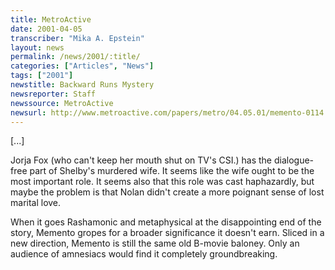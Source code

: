 ```yaml
---
title: MetroActive
date: 2001-04-05
transcriber: "Mika A. Epstein"
layout: news
permalink: /news/2001/:title/
categories: ["Articles", "News"]
tags: ["2001"]
newstitle: Backward Runs Mystery
newsreporter: Staff
newssource: MetroActive
newsurl: http://www.metroactive.com/papers/metro/04.05.01/memento-0114.html
---
```


[...]

Jorja Fox (who can't keep her mouth shut on TV's CSI.) has the dialogue-free part of Shelby's murdered wife. It seems like the wife ought to be the most important role. It seems also that this role was cast haphazardly, but maybe the problem is that Nolan didn't create a more poignant sense of lost marital love.

When it goes Rashamonic and metaphysical at the disappointing end of the story, Memento gropes for a broader significance it doesn't earn. Sliced in a new direction, Memento is still the same old B-movie baloney. Only an audience of amnesiacs would find it completely groundbreaking.
